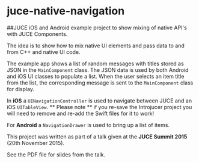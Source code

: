 # juce-native-navigation
##JUCE iOS and Android example project to show mixing of native API's with JUCE Components. 

The idea is to show how to mix native UI elements and pass data to and from C++ and native UI code. 

The example app shows a list of random messages with titles stored as JSON in the `MainComponent` class. The JSON data is used by both Android and iOS UI classes to populate a list. When the user selects an item title from the list, the corresponding message is sent to the `MainComponent` class for display.  

In **iOS** a `UINavigationController` is used to navigate between JUCE and an iOS `UITableView`.
** Please note ** if you re-save the Introjucer project you will need to remove and re-add the Swift files for it to work!

For **Android** a `NavigationDrawer` is used to bring up a list of items. 

This project was written as part of a talk given at the **JUCE Summit 2015** (20th November 2015).

See the PDF file for slides from the talk. 

